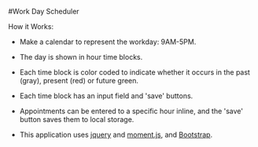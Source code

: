 #Work Day Scheduler

How it Works:

* Make a calendar to represent the workday: 9AM-5PM.

* The day is shown in hour time blocks.

* Each time block is color coded to indicate whether it occurs in the past (gray), present (red) or future green.

* Each time block has an input field and 'save' buttons.

* Appointments can be entered to a specific hour inline, and the 'save' button saves them to local storage.

* This application uses [jquery](https://jquery.com/) and [moment.js](https://momentjs.com/), and [Bootstrap](https://getbootstrap.com/).


